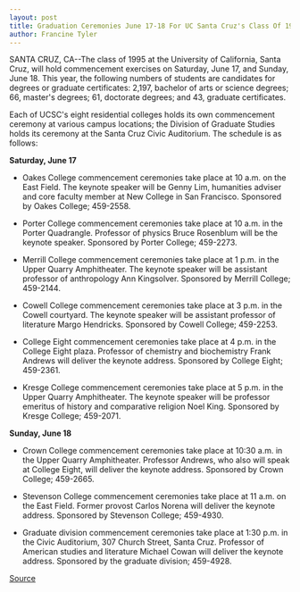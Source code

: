 ```yaml
---
layout: post
title: Graduation Ceremonies June 17-18 For UC Santa Cruz's Class Of 1995
author: Francine Tyler
---	
```


SANTA CRUZ, CA--The class of 1995 at the University of California,  Santa Cruz, will hold commencement exercises on Saturday, June 17,  and Sunday, June 18. This year, the following numbers of students  are candidates for degrees or graduate certificates: 2,197, bachelor  of arts or science degrees; 66, master's degrees; 61, doctorate  degrees; and 43, graduate certificates.

Each of UCSC's eight residential colleges holds its own  commencement ceremony at various campus locations; the Division  of Graduate Studies holds its ceremony at the Santa Cruz Civic  Auditorium. The schedule is as follows:

**Saturday, June 17**

* Oakes College commencement ceremonies take place at 10  a.m. on the East Field. The keynote speaker will be Genny Lim,  humanities adviser and core faculty member at New College in San  Francisco. Sponsored by Oakes College; 459-2558.

* Porter College commencement ceremonies take place at 10  a.m. in the Porter Quadrangle. Professor of physics Bruce Rosenblum  will be the keynote speaker. Sponsored by Porter College; 459-2273.

* Merrill College commencement ceremonies take place at 1  p.m. in the Upper Quarry Amphitheater. The keynote speaker will be  assistant professor of anthropology Ann Kingsolver. Sponsored by  Merrill College; 459-2144.

* Cowell College commencement ceremonies take place at 3  p.m. in the Cowell courtyard. The keynote speaker will be assistant  professor of literature Margo Hendricks. Sponsored by Cowell  College; 459-2253.

* College Eight commencement ceremonies take place at 4  p.m. in the College Eight plaza. Professor of chemistry and  biochemistry Frank Andrews will deliver the keynote address.  Sponsored by College Eight; 459-2361.

* Kresge College commencement ceremonies take place at 5  p.m. in the Upper Quarry Amphitheater. The keynote speaker will be  professor emeritus of history and comparative religion Noel King.  Sponsored by Kresge College; 459-2071.

**Sunday, June 18**

* Crown College commencement ceremonies take place at  10:30 a.m. in the Upper Quarry Amphitheater. Professor Andrews,  who also will speak at College Eight, will deliver the keynote  address. Sponsored by Crown College; 459-2665.

* Stevenson College commencement ceremonies take place at  11 a.m. on the East Field. Former provost Carlos Norena will deliver  the keynote address. Sponsored by Stevenson College; 459-4930.

* Graduate division commencement ceremonies take place at  1:30 p.m. in the Civic Auditorium, 307 Church Street, Santa Cruz.  Professor of American studies and literature Michael Cowan will  deliver the keynote address. Sponsored by the graduate division;  459-4928.

[Source](http://www1.ucsc.edu/news_events/press_releases/archive/94-95/06-95/060495-Commencements_set_f.html "Permalink to 060495-Commencements_set_f")
